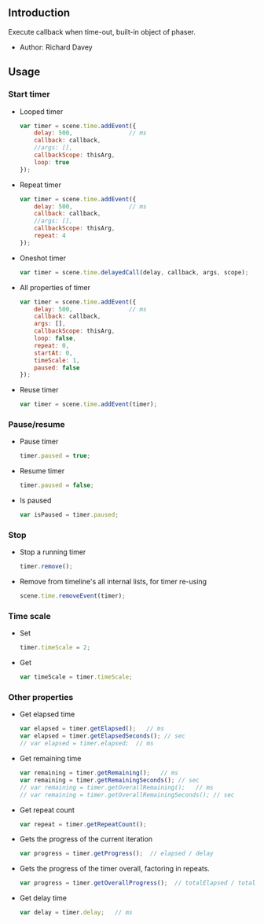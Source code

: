 ## Introduction

Execute callback when time-out, built-in object of phaser.

- Author: Richard Davey

## Usage

### Start timer

- Looped timer
    ```javascript
    var timer = scene.time.addEvent({
        delay: 500,                // ms
        callback: callback,
        //args: [],
        callbackScope: thisArg,
        loop: true
    });
    ```
- Repeat timer
    ```javascript
    var timer = scene.time.addEvent({
        delay: 500,                // ms
        callback: callback,
        //args: [],
        callbackScope: thisArg,
        repeat: 4
    });
    ```
- Oneshot timer
    ```javascript
    var timer = scene.time.delayedCall(delay, callback, args, scope);  // delay in ms
    ```
- All properties of timer
    ```javascript
    var timer = scene.time.addEvent({
        delay: 500,                // ms
        callback: callback,
        args: [],
        callbackScope: thisArg,
        loop: false,
        repeat: 0,
        startAt: 0,
        timeScale: 1,
        paused: false
    });
    ```
- Reuse timer
    ```javascript
    var timer = scene.time.addEvent(timer);
    ```

### Pause/resume

- Pause timer
    ```javascript
    timer.paused = true;
    ```
- Resume timer
    ```javascript
    timer.paused = false;
    ```
- Is paused
    ```javascript
    var isPaused = timer.paused;
    ```

### Stop

- Stop a running timer
    ```javascript
    timer.remove();
    ```
- Remove from timeline's all internal lists, for timer re-using
    ```javascript
    scene.time.removeEvent(timer);
    ```

### Time scale

- Set
    ```javascript
    timer.timeScale = 2;
    ```
- Get
    ```javascript
    var timeScale = timer.timeScale;
    ```

### Other properties

- Get elapsed time
    ```javascript
    var elapsed = timer.getElapsed();   // ms
    var elapsed = timer.getElapsedSeconds(); // sec
    // var elapsed = timer.elapsed;  // ms
    ```
- Get remaining time
    ```javascript
    var remaining = timer.getRemaining();   // ms
    var remaining = timer.getRemainingSeconds(); // sec
    // var remaining = timer.getOverallRemaining();   // ms
    // var remaining = timer.getOverallRemainingSeconds(); // sec
    ```
- Get repeat count
    ```javascript
    var repeat = timer.getRepeatCount();
    ```
- Gets the progress of the current iteration
    ```javascript
    var progress = timer.getProgress();  // elapsed / delay
    ```
- Gets the progress of the timer overall, factoring in repeats.
    ```javascript
    var progress = timer.getOverallProgress();  // totalElapsed / totalDuration
    ```
- Get delay time
    ```javascript
    var delay = timer.delay;   // ms
    ```